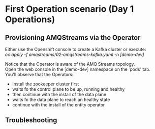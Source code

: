 # First Operation scenario (Day 1 Operations)

## Provisioning AMQStreams via the Operator

Either use the Openshift console to create a Kafka cluster or execute:  
_oc apply -f amqstreams/02-amqstreams-kafka.yaml -n [demo-dev]_  

Notice that the Operator is aware of the AMQ Streams topology.  
Open the web console in the [demo-dev] namespace on the 'pods' tab.  
You'll observe that the Operators:  
 - install the zookeeper cluster first
 - waits fo the control plane to be up, running and healthy
 - then continue with the install of the data plane
 - waits fo the data plane to reach an healthy state
 - continue with the install of the entity operator


## Troubleshooting
